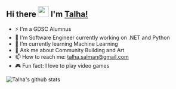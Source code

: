 ## Hi there <img src="https://github.com/TheDudeThatCode/TheDudeThatCode/blob/master/Assets/Hi.gif" width="29px"> I'm [Talha!](https://www.linkedin.com/in/ted-dev/)

- ⚡ I'm a GDSC Alumnus
- 🔭 I'm Software Engineer currently working on .NET and Python
- 🌱 I’m currently learning Machine Learning
- 💬 Ask me about Community Building and Art
- 📫 How to reach me: talha.salman@gmail.com
- 🎮 Fun fact: I love to play video games

![Talha's github stats](https://github-readme-stats.vercel.app/api?username=ted-devs&show_icons=true&hide_border=true&count_private=true)
